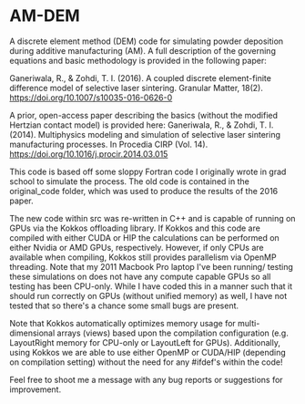 # AM-DEM

A discrete element method (DEM) code for simulating powder deposition during additive manufacturing (AM).
A full description of the governing equations and basic methodology is provided in the following paper:

Ganeriwala, R., & Zohdi, T. I. (2016). A coupled discrete element-finite difference model of selective 
laser sintering. Granular Matter, 18(2). https://doi.org/10.1007/s10035-016-0626-0

A prior, open-access paper describing the basics (without the modified Hertzian contact model) is provided 
here:
Ganeriwala, R., & Zohdi, T. I. (2014). Multiphysics modeling and simulation of selective laser sintering 
manufacturing processes. In Procedia CIRP (Vol. 14). https://doi.org/10.1016/j.procir.2014.03.015

This code is based off some sloppy Fortran code I originally wrote in grad school to simulate the process.
The old code is contained in the original\_code folder, which was used to produce the results of the
2016 paper.

The new code within src was re-written in C++ and is capable of running on GPUs via the Kokkos offloading
library.  If Kokkos and this code are compiled with either CUDA or HIP the calculations can be performed
on either Nvidia or AMD GPUs, respectively.  However, if only CPUs are available when compiling, 
Kokkos still provides parallelism via OpenMP threading.  Note that my 2011 Macbook Pro laptop I've been running/
testing these simulations on does not have any compute capable GPUs so all testing has been CPU-only. 
While I have coded this in a manner such that it should run correctly on GPUs (without unified memory)
as well, I have not tested that so there's a chance some small bugs are present.

Note that Kokkos automatically optimizes memory usage for multi-dimensional arrays (views) based upon the compilation
configuration (e.g. LayoutRight memory for CPU-only or LayoutLeft for GPUs).  Additionally, using Kokkos
we are able to use either OpenMP or CUDA/HIP (depending on compilation setting) without the need for
any #ifdef's within the code!

Feel free to shoot me a message with any bug reports or suggestions for improvement.

